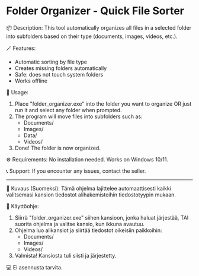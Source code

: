# Folder Organizer - Quick File Sorter

📦 Description:
This tool automatically organizes all files in a selected folder into subfolders
based on their type (documents, images, videos, etc.).

🪄 Features:

- Automatic sorting by file type
- Creates missing folders automatically
- Safe: does not touch system folders
- Works offline

🧩 Usage:

1. Place "folder_organizer.exe" into the folder you want to organize
   OR just run it and select any folder when prompted.
2. The program will move files into subfolders such as:
   - Documents/
   - Images/
   - Data/
   - Videos/
3. Done! The folder is now organized.

⚙️ Requirements:
No installation needed. Works on Windows 10/11.

📞 Support:
If you encounter any issues, contact the seller.

---

📄 Kuvaus (Suomeksi):
Tämä ohjelma lajittelee automaattisesti kaikki valitsemasi kansion tiedostot
alihakemistoihin tiedostotyypin mukaan.

🔧 Käyttöohje:

1. Siirrä "folder_organizer.exe" siihen kansioon, jonka haluat järjestää,
   TAI suorita ohjelma ja valitse kansio, kun ikkuna avautuu.
2. Ohjelma luo alikansiot ja siirtää tiedostot oikeisiin paikkoihin:
   - Documents/
   - Images/
   - Videos/
3. Valmista! Kansiosta tuli siisti ja järjestetty.

💻 Ei asennusta tarvita.
